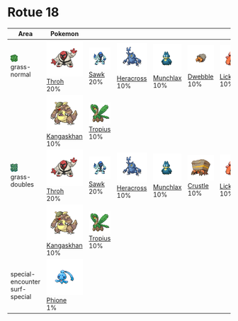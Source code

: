 # Rotue 18

| Area                                                                       | Pokemon                                                                           | &nbsp;                                                                      | &nbsp;                                                                          | &nbsp;                                                                        | &nbsp;                                                                      | &nbsp;                                                                          |
| -------------------------------------------------------------------------- | --------------------------------------------------------------------------------- | --------------------------------------------------------------------------- | ------------------------------------------------------------------------------- | ----------------------------------------------------------------------------- | --------------------------------------------------------------------------- | ------------------------------------------------------------------------------- |
| ![grass-normal](../../img/items/grass-normal.png)<br/>grass-normal<br/>    | ![throh](../../img/pokemon/538.png) <br/>[Throh](/pokemon/538) <br/>20%           | ![sawk](../../img/pokemon/539.png) <br/>[Sawk](/pokemon/539) <br/>20%       | ![heracross](../../img/pokemon/214.png) <br/>[Heracross](/pokemon/214) <br/>10% | ![munchlax](../../img/pokemon/446.png) <br/>[Munchlax](/pokemon/446) <br/>10% | ![dwebble](../../img/pokemon/557.png) <br/>[Dwebble](/pokemon/557) <br/>10% | ![lickitung](../../img/pokemon/108.png) <br/>[Lickitung](/pokemon/108) <br/>10% |
|                                                                            | ![kangaskhan](../../img/pokemon/115.png) <br/>[Kangaskhan](/pokemon/115) <br/>10% | ![tropius](../../img/pokemon/357.png) <br/>[Tropius](/pokemon/357) <br/>10% |
| ![grass-doubles](../../img/items/grass-doubles.png)<br/>grass-doubles<br/> | ![throh](../../img/pokemon/538.png) <br/>[Throh](/pokemon/538) <br/>20%           | ![sawk](../../img/pokemon/539.png) <br/>[Sawk](/pokemon/539) <br/>20%       | ![heracross](../../img/pokemon/214.png) <br/>[Heracross](/pokemon/214) <br/>10% | ![munchlax](../../img/pokemon/446.png) <br/>[Munchlax](/pokemon/446) <br/>10% | ![crustle](../../img/pokemon/558.png) <br/>[Crustle](/pokemon/558) <br/>10% | ![lickitung](../../img/pokemon/108.png) <br/>[Lickitung](/pokemon/108) <br/>10% |
|                                                                            | ![kangaskhan](../../img/pokemon/115.png) <br/>[Kangaskhan](/pokemon/115) <br/>10% | ![tropius](../../img/pokemon/357.png) <br/>[Tropius](/pokemon/357) <br/>10% |
| special-encounter surf-special<br/>                                        | ![phione](../../img/pokemon/489.png) <br/>[Phione](/pokemon/489) <br/>1%          |